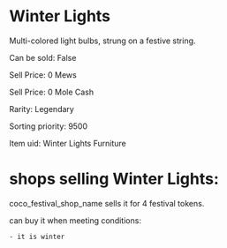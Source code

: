 # Winter Lights

Multi-colored light bulbs, strung on a festive string.

Can be sold: False

Sell Price: 0 Mews

Sell Price: 0 Mole Cash

Rarity: Legendary

Sorting priority: 9500

Item uid: Winter Lights Furniture

# shops selling Winter Lights:

coco_festival_shop_name sells it for 4 festival tokens.

  can buy it when meeting conditions: 

    - it is winter